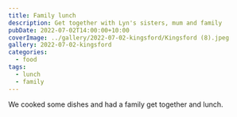 ```yaml
---
title: Family lunch
description: Get together with Lyn's sisters, mum and family
pubDate: 2022-07-02T14:00:00+10:00
coverImage: ../gallery/2022-07-02-kingsford/Kingsford (8).jpeg
gallery: 2022-07-02-kingsford
categories:
  - food
tags:
  - lunch
  - family
---
```


We cooked some dishes and had a family get together and lunch.
